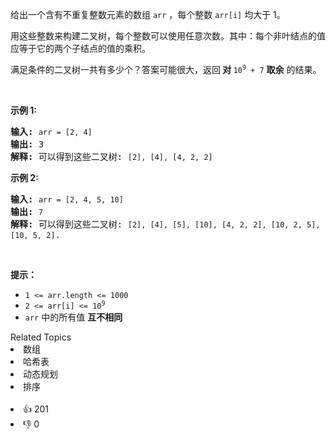 <p>给出一个含有不重复整数元素的数组 <code>arr</code> ，每个整数 <code>arr[i]</code> 均大于 1。</p>

<p>用这些整数来构建二叉树，每个整数可以使用任意次数。其中：每个非叶结点的值应等于它的两个子结点的值的乘积。</p>

<p>满足条件的二叉树一共有多少个？答案可能很大，返回<strong> 对 </strong><code>10<sup>9</sup> + 7</code> <strong>取余</strong> 的结果。</p>

<p>&nbsp;</p>

<p><strong>示例 1:</strong></p>

<pre>
<strong>输入:</strong> <span><code>arr = [2, 4]</code></span>
<strong>输出:</strong> 3
<strong>解释:</strong> 可以得到这些二叉树: <span><code>[2], [4], [4, 2, 2]</code></span></pre>

<p><strong>示例 2:</strong></p>

<pre>
<strong>输入:</strong> <span><code>arr = [2, 4, 5, 10]</code></span>
<strong>输出:</strong> <span><code>7</code></span>
<strong>解释:</strong> 可以得到这些二叉树: <span><code>[2], [4], [5], [10], [4, 2, 2], [10, 2, 5], [10, 5, 2]</code></span>.</pre>

<p>&nbsp;</p>

<p><strong>提示：</strong></p>

<ul> 
 <li><code>1 &lt;= arr.length &lt;= 1000</code></li> 
 <li><code>2 &lt;= arr[i] &lt;= 10<sup>9</sup></code></li> 
 <li><code>arr</code> 中的所有值 <strong>互不相同</strong></li> 
</ul>

<div><div>Related Topics</div><div><li>数组</li><li>哈希表</li><li>动态规划</li><li>排序</li></div></div><br><div><li>👍 201</li><li>👎 0</li></div>